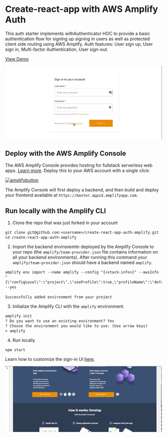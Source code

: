 # Create-react-app with AWS Amplify Auth 

This auth starter implements withAuthenticator HOC to provide a basic authentication flow for signing up signing in users as well as protected client side routing using AWS Amplify. Auth features: User sign up, User sign in, Multi-factor Authentication, User sign-out.

[View Demo](https://master.d2ka7y7551sk8n.amplifyapp.com/)

![Amplify Auth](src/images/auth.gif)

## Deploy with the AWS Amplify Console

The AWS Amplify Console provides hosting for fullstack serverless web apps. [Learn more](https://console.amplify.aws). Deploy this to your AWS account with a single click:

[![amplifybutton](https://oneclick.amplifyapp.com/button.svg)](https://console.aws.amazon.com/amplify/home#/deploy?repo=https://github.com/aws-samples/create-react-app-auth-amplify)

The Amplify Console will first deploy a backend, and then build and deploy your frontend available at `https://master.appid.amplifyapp.com`.

## Run locally with the Amplify CLI

1. Clone the repo that was just forked in your account

```
git clone git@github.com:<username>/create-react-app-auth-amplify.git
cd create-react-app-auth-amplify
```

2. Import the backend environemtn deployed by the Amplify Console to your repo (the `amplify/team-provider.json` file contains information on all your backend environments). After running this command your `amplify/team-provider.json` should have a backend named `amplify`.

```
amplify env import --name amplify --config "{<stack-info>}" --awsInfo "{\"configLevel\":\"project\",\"useProfile\":true,\"profileName\":\"default\"}" --yes

Successfully added environment from your project
```

3. Initialize the Amplify CLI with the `amplify` environment.

```
amplify init
? Do you want to use an existing environment? Yes
? Choose the environment you would like to use: (Use arrow keys)
> amplify

```

4. Run locally

```
npm start
```

Learn how to customize the sign-in UI [here](https://aws-amplify.github.io/docs/js/authentication#customize-ui).

<!-- <img src="https://github.com/swaminator/gatsby-auth-starter-aws-amplify/blob/master/src/images/amplify-console.gif" width="800"/> -->
![Amplify Console](src/images/amplifyconsole-cra.gif)

